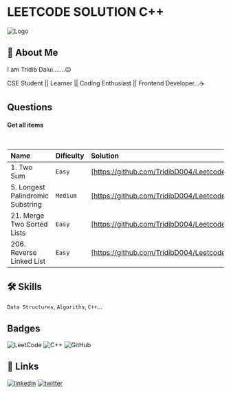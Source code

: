 
# LEETCODE SOLUTION C++



![Logo](https://upload.wikimedia.org/wikipedia/commons/0/0a/LeetCode_Logo_black_with_text.svg)


## 🚀 About Me
I am Tridib Dalui.......😉

CSE Student || Learner || Coding Enthusiast || Frontend Developer...☕


## Questions

#### Get all items

```[https://leetcode.com/problemset/all/]
  
```

|  Name | Dificulty     |   Solution                |
| :-------- | :------- | :------------------------- |
| 1. Two Sum | `Easy` | [https://github.com/TridibD004/Leetcode_CPP/blob/main/Two_Sum.cpp]|
|5. Longest Palindromic Substring|`Medium`|[https://github.com/TridibD004/Leetcode_CPP/blob/main/Longest_Palindromic_Substring.cpp]|
|21. Merge Two Sorted Lists|`Easy`|[https://github.com/TridibD004/Leetcode_CPP/blob/main/Merge_Two_Sorted_Lists.cpp]|
|206. Reverse Linked List|`Easy`|[https://github.com/TridibD004/Leetcode_CPP/blob/main/206.%20Reverse%20Linked%20List.cpp]|




## 🛠 Skills
`Data Structures`, `Algoriths`, `C++`...


## Badges
![LeetCode](https://img.shields.io/badge/LeetCode-000000?style=for-the-badge&logo=LeetCode&logoColor=#d16c06)
![C++](https://img.shields.io/badge/c++-%2300599C.svg?style=for-the-badge&logo=c%2B%2B&logoColor=white)
![GitHub](https://img.shields.io/badge/github-%23121011.svg?style=for-the-badge&logo=github&logoColor=white)


## 🔗 Links

[![linkedin](https://img.shields.io/badge/linkedin-0A66C2?style=for-the-badge&logo=linkedin&logoColor=white)](https://www.linkedin.com/in/tridib-dalui-236039213/)
[![twitter](https://img.shields.io/badge/twitter-1DA1F2?style=for-the-badge&logo=twitter&logoColor=white)](https://twitter.com/tridibdalui04)

